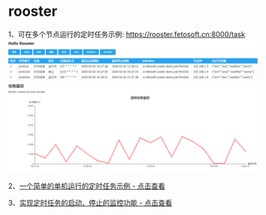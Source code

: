 # rooster
1、可在多个节点运行的定时任务示例:
https://rooster.fetosoft.cn:8000/task
![Image](https://github.com/gbinb/rooster/blob/master/rooster-demo/src/main/webapp/static/images/20200202163338.png)

2、[一个简单的单机运行的定时任务示例 - 点击查看](https://github.com/gbinb/rooster/wiki/%E4%B8%80%E4%B8%AA%E7%AE%80%E5%8D%95%E7%9A%84%E5%8D%95%E6%9C%BA%E8%BF%90%E8%A1%8C%E7%9A%84%E5%AE%9A%E6%97%B6%E4%BB%BB%E5%8A%A1%E7%A4%BA%E4%BE%8B)

3、[实现定时任务的启动、停止的监控功能 - 点击查看](https://github.com/gbinb/rooster/wiki/%E7%BB%99%E5%AE%9A%E6%97%B6%E4%BB%BB%E5%8A%A1%E7%9A%84%E5%90%AF%E5%8A%A8%E3%80%81%E5%81%9C%E6%AD%A2%E5%A2%9E%E5%8A%A0%E7%9B%91%E6%8E%A7)
